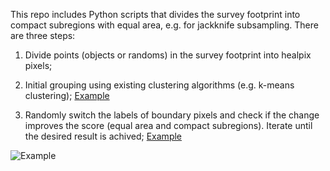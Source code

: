 This repo includes Python scripts that divides the survey footprint into compact subregions with equal area, e.g. for jackknife subsampling. There are three steps:

1. Divide points (objects or randoms) in the survey footprint into healpix pixels;

2. Initial grouping using existing clustering algorithms (e.g. k-means clustering); [Example](https://github.com/rongpu/pixel_partition/blob/master/examples/clustering_demo.ipynb)

3. Randomly switch the labels of boundary pixels and check if the change improves the score (equal area and compact subregions). Iterate until the desired result is achived; [Example](https://github.com/rongpu/pixel_partition/blob/master/examples/pixel_partition_greedy_demo.ipynb)

![Example](https://raw.githubusercontent.com/rongpu/rongpu.github.io/master/images/sky_distribution_jackknife.jpg)
